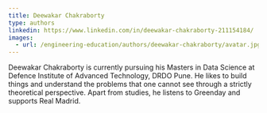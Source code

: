 ```yaml
---
title: Deewakar Chakraborty
type: authors
linkedin: https://www.linkedin.com/in/deewakar-chakraborty-211154184/
images:
  - url: /engineering-education/authors/deewakar-chakraborty/avatar.jpg 
---
```

Deewakar Chakraborty is currently pursuing his Masters in Data Science at Defence Institute of Advanced Technology, DRDO Pune. He likes to build things and understand the problems that one cannot see through a strictly theoretical perspective. Apart from studies, he listens to Greenday and supports Real Madrid.